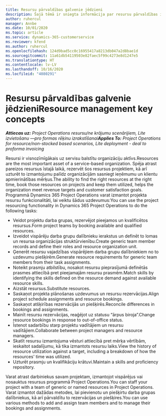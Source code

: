 ```yaml
---
title: Resursu pārvaldības galvenie jēdzieni
description: Šajā tēmā ir sniegta informācija par resursu pārvaldības iespējām programmā Microsoft Dynamics Project Operations.
author: ruhercul
manager: Annbe
ms.date: 10/01/2020
ms.topic: article
ms.service: dynamics-365-customerservice
ms.reviewer: kfend
ms.author: ruhercul
ms.openlocfilehash: 124d9bad5cc0c16955417a8213db047a2d8bae1d
ms.sourcegitcommit: 11a61db54119503e82faec5f99c4273e8d1247e5
ms.translationtype: HT
ms.contentlocale: lv-LV
ms.lasthandoff: 10/16/2020
ms.locfileid: "4080291"
---
```

# <a name="resource-management-key-concepts"></a><span data-ttu-id="94c68-103">Resursu pārvaldības galvenie jēdzieni</span><span class="sxs-lookup"><span data-stu-id="94c68-103">Resource management key concepts</span></span>

<span data-ttu-id="94c68-104">_**Attiecas uz:** Project Operations resursu/ne krājumu scenārijiem, Lite izvietošanu —pro formas rēķinu izrakstīšanai_</span><span class="sxs-lookup"><span data-stu-id="94c68-104">_**Applies To:** Project Operations for resource/non-stocked based scenarios, Lite deployment - deal to proforma invoicing_</span></span>

<span data-ttu-id="94c68-105">Resursi ir visnozīmīgākais uz servisu balstītu organizāciju aktīvs.</span><span class="sxs-lookup"><span data-stu-id="94c68-105">Resources are the most important asset of a service-based organization.</span></span> <span data-ttu-id="94c68-106">Spēja atrast pareizos resursus īstajā laikā, rezervēt šos resursus projektiem, kā arī uzturēt to izmantojumu palīdz organizācijām sasniegt ieņēmumu un klientu apmierinātības mērķus.</span><span class="sxs-lookup"><span data-stu-id="94c68-106">The ability to find the right resources at the right time, book those resources on projects and keep them utilized, helps the organization meet revenue targets and customer satisfaction goals.</span></span> <span data-ttu-id="94c68-107">Programmā Dynamics 365 Project Operations varat izmantot projekta resursu funkcionalitāti, lai veiktu šādus uzdevumus:</span><span class="sxs-lookup"><span data-stu-id="94c68-107">You can use the project resourcing functionality in Dynamics 365 Project Operations to do the following tasks:</span></span>

- <span data-ttu-id="94c68-108">Veidot projektu darba grupas, rezervējot pieejamos un kvalificētos resursus.</span><span class="sxs-lookup"><span data-stu-id="94c68-108">Form project teams by booking available and qualified resources.</span></span>
- <span data-ttu-id="94c68-109">Izveidot vispārēju darba grupu dalībnieku ierakstus un definēt to lomas un resursa organizācijas struktūrvienību.</span><span class="sxs-lookup"><span data-stu-id="94c68-109">Create generic team member records and define their roles and resource organization unit.</span></span>
- <span data-ttu-id="94c68-110">Ģenerēt resursu vajadzības vispārējiem darba grupu dalībniekiem no to uzdevumu piešķirēm.</span><span class="sxs-lookup"><span data-stu-id="94c68-110">Generate resource requirements for generic team members from their task assignments.</span></span>
- <span data-ttu-id="94c68-111">Noteikt prasmju atbilstību, nosakot resursu pieprasījumā definētās prasmes attiecībā pret pieejamajām resursu prasmēm.</span><span class="sxs-lookup"><span data-stu-id="94c68-111">Match skills by identifying the skills defined on the resource demand against available resource skills.</span></span>
- <span data-ttu-id="94c68-112">Aizstāt resursus.</span><span class="sxs-lookup"><span data-stu-id="94c68-112">Substitute resources.</span></span>
- <span data-ttu-id="94c68-113">Saskaņot projekta plānošanas uzdevumus un resursu rezervācijas.</span><span class="sxs-lookup"><span data-stu-id="94c68-113">Align project schedule assignments and resource bookings.</span></span>
- <span data-ttu-id="94c68-114">Saskaņot atšķirības rezervācijās un piešķirēs.</span><span class="sxs-lookup"><span data-stu-id="94c68-114">Reconcile differences in bookings and assignments.</span></span>
- <span data-ttu-id="94c68-115">Mainīt resursu rezervācijas, reaģējot uz statusu “ārpus biroja”.</span><span class="sxs-lookup"><span data-stu-id="94c68-115">Change resource bookings in response to out-of-office status.</span></span>
- <span data-ttu-id="94c68-116">Īstenot sadarbību starp projektu vadītājiem un resursu vadītājiem.</span><span class="sxs-lookup"><span data-stu-id="94c68-116">Collaborate between project managers and resource managers.</span></span>
- <span data-ttu-id="94c68-117">Skatīt resursu izmantojuma vēsturi attiecībā pret mērķa vērtībām, ieskaitot sadalījumu, kā tika izmantots resursu laiks.</span><span class="sxs-lookup"><span data-stu-id="94c68-117">View the history of resource utilization against a target, including a breakdown of how the resources' time was utilized.</span></span>
- <span data-ttu-id="94c68-118">Uzturēt prasmju un kvalifikāciju krātuvi.</span><span class="sxs-lookup"><span data-stu-id="94c68-118">Maintain a skills and proficiency repository.</span></span>


<span data-ttu-id="94c68-119">Varat atrast darbiniekus savam projektam, izmantojot vispārējus vai nosauktus resursus programmā Project Operations.</span><span class="sxs-lookup"><span data-stu-id="94c68-119">You can staff your project with a team of generic or named resources in Project Operations.</span></span> <span data-ttu-id="94c68-120">Varat izmantot dažādas metodes, lai pievienotu un piešķirtu darba grupas dalībniekus, kā arī pārvaldītu to rezervācijas un piešķires.</span><span class="sxs-lookup"><span data-stu-id="94c68-120">You can use various methods to add and assign team members and to manage their bookings and assignments.</span></span> 
